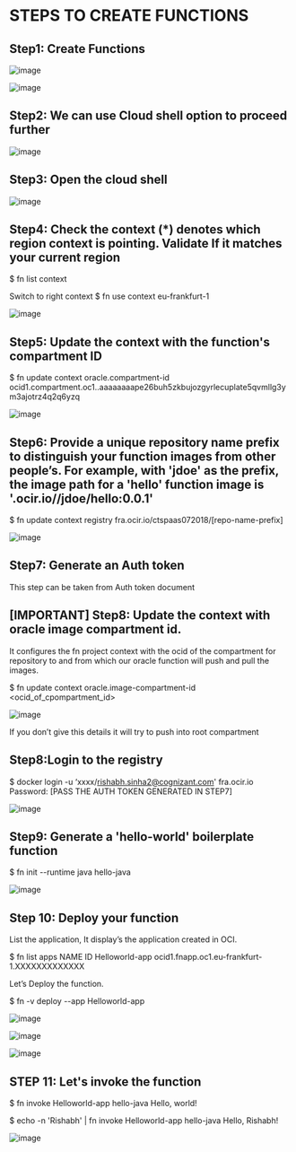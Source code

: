 # STEPS TO CREATE FUNCTIONS

## Step1: Create Functions

![image](https://github.com/user-attachments/assets/1fa220be-a6e5-4598-a583-ed5884696d95)

![image](https://github.com/user-attachments/assets/1f70aed6-e0d2-4b9f-99c9-4b104603c070)

## Step2: We can use Cloud shell option to proceed further

![image](https://github.com/user-attachments/assets/8685648d-d39a-4535-9717-fb2cc0fa1390)

## Step3: Open the cloud shell

![image](https://github.com/user-attachments/assets/c801f1f7-8be4-48ca-8d02-b59de2631c7e)

## Step4: Check the context (*) denotes which region context is pointing. Validate If it matches your current region 

$ fn list context

Switch to right context
$ fn use context eu-frankfurt-1


![image](https://github.com/user-attachments/assets/03c29e03-aa05-4b3c-8861-3dc24abab394)


## Step5: Update the context with the function's compartment ID

$ fn update context oracle.compartment-id ocid1.compartment.oc1..aaaaaaaape26buh5zkbujozgyrlecuplate5qvmllg3ym3ajotrz4q2q6yzq

![image](https://github.com/user-attachments/assets/2b53fc2f-6aeb-47bf-beea-ff4898bc6647)
 
## Step6: Provide a unique repository name prefix to distinguish your function images from other people’s. For example, with 'jdoe' as the prefix, the image path for a 'hello' function image is '<region-key>.ocir.io/<tenancy-namespace>/jdoe/hello:0.0.1'

$ fn update context registry fra.ocir.io/ctspaas072018/[repo-name-prefix]

![image](https://github.com/user-attachments/assets/fbcf4882-955f-4f13-8bb5-29a6b33b6191)

## Step7: Generate an Auth token

This step can be taken from Auth token document

## [IMPORTANT] Step8: Update the context with oracle image compartment id.

It configures the fn project context with the ocid of the compartment for repository  to and from which our oracle function will push and pull the images.

$ fn update context oracle.image-compartment-id <ocid_of_cpompartment_id>

![image](https://github.com/user-attachments/assets/12193e8a-8228-4a51-9ab0-696d7a7542e7)

If you don’t give this details it will try to push into root compartment

## Step8:Login to the registry

$ docker login -u ‘xxxx/rishabh.sinha2@cognizant.com' fra.ocir.io
Password: [PASS THE AUTH TOKEN GENERATED IN STEP7]

![image](https://github.com/user-attachments/assets/a9fccf4e-eb19-4d1a-974e-c84537c2f12e)


## Step9: Generate a 'hello-world' boilerplate function

$ fn init --runtime java hello-java

![image](https://github.com/user-attachments/assets/35d939a0-3954-45db-b6ce-aa2fab5bc628)

## Step 10: Deploy your function

List the application, It display’s the application created in OCI.

$ fn list apps
NAME            ID
Helloworld-app  ocid1.fnapp.oc1.eu-frankfurt-1.XXXXXXXXXXXXX

Let’s Deploy the function.

$ fn -v deploy --app Helloworld-app


![image](https://github.com/user-attachments/assets/c2e973e5-6bc5-40e4-a44b-7eccda9f1533)


![image](https://github.com/user-attachments/assets/9e0490f3-3192-4997-a942-9cfe241c9337)

![image](https://github.com/user-attachments/assets/a42900d0-0a26-4555-a4ec-d4faddb98ba8)

## STEP 11: Let's invoke the function

$ fn invoke Helloworld-app hello-java
Hello, world!

$ echo -n 'Rishabh' | fn invoke Helloworld-app hello-java
Hello, Rishabh!


![image](https://github.com/user-attachments/assets/7d008250-cca9-4c24-b4ab-26c59dff9fb9)


















